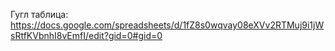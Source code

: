 Гугл таблица: https://docs.google.com/spreadsheets/d/1fZ8s0wqvay08eXVv2RTMuj9i1jWsRtfKVbnhI8vEmfI/edit?gid=0#gid=0
